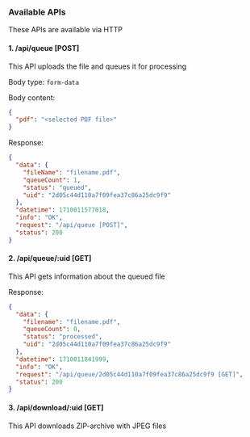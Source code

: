 ### Available APIs

These APIs are available via HTTP

#### 1. /api/queue [POST]

This API uploads the file and queues it for processing

Body type: `form-data`

Body content:

```json
{
  "pdf": "<selected PDF file>"
}
```

Response:

```json
{
  "data": {
    "fileName": "filename.pdf",
    "queueCount": 1,
    "status": "queued",
    "uid": "2d05c44d110a7f09fea37c86a25dc9f9"
  },
  "datetime": 1710011577018,
  "info": "OK",
  "request": "/api/queue [POST]",
  "status": 200
}
```

#### 2. /api/queue/:uid [GET]

This API gets information about the queued file

Response:

```json
{
  "data": {
    "filename": "filename.pdf",
    "queueCount": 0,
    "status": "processed",
    "uid": "2d05c44d110a7f09fea37c86a25dc9f9"
  },
  "datetime": 1710011841999,
  "info": "OK",
  "request": "/api/queue/2d05c44d110a7f09fea37c86a25dc9f9 [GET]",
  "status": 200
}
```

#### 3. /api/download/:uid [GET]

This API downloads ZIP-archive with JPEG files
